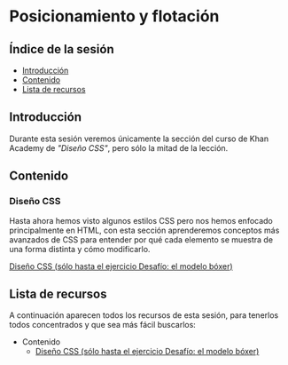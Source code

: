# Posicionamiento y flotación

## Índice de la sesión

- [Introducción](#introduccion)
- [Contenido](#contenido)
- [Lista de recursos](#lista-de-recursos)

## Introducción

Durante esta sesión veremos únicamente la sección del curso de Khan Academy de _"Diseño CSS"_, pero sólo la mitad de la lección.

## Contenido

### Diseño CSS

Hasta ahora hemos visto algunos estilos CSS pero nos hemos enfocado principalmente en HTML, con esta sección aprenderemos conceptos más avanzados de CSS para entender por qué cada elemento se muestra de una forma distinta y cómo modificarlo.

[Diseño CSS (sólo hasta el ejercicio Desafío: el modelo bóxer)](https://es.khanacademy.org/computing/computer-programming/html-css#css-layout-propertiess)

## Lista de recursos

A continuación aparecen todos los recursos de esta sesión, para tenerlos todos concentrados y que sea más fácil buscarlos:

- Contenido
  - [Diseño CSS (sólo hasta el ejercicio Desafío: el modelo bóxer)](https://es.khanacademy.org/computing/computer-programming/html-css#css-layout-propertiess)
